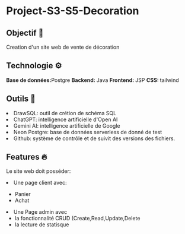 # Project-S3-S5-Decoration

<h2>Objectif 📓 </h2>
<p>Creation d'un site web de vente de d&eacute;coration</p>

<h2>Technologie ⚙️</h2>
<strong>Base de données:</strong>Postgre
<strong>Backend: </strong> Java
<strong>Frontend: </strong> JSP
<strong>CSS: </strong> tailwind

<h2>Outils 🧰</h2>
<li>DrawSQL: outil de cr&eacute;tion de sch&eacute;ma SQL</li>
<li>ChatGPT: intelligence artificielle d'Open AI</li>
<li>Gemini AI: intelligence artificielle de Google</li>
<li>Neon Postgre: base de données serverless de donné de test</li>
<li>Github:  système de contrôle et de suivit des versions des fichiers. </li>

<h2>Features 🔥</h2>
<p>Le site web doit posséder:</p>
<li>Une page client avec: </li>
<ul>
  <li>Panier</li>
  <li>Achat</li>
</ul>
<li>Une Page admin avec
  <ul>
    <li>la fonctionnalité CRUD (Create,Read,Update,Delete</li>
    <li>la lecture de statisque</li>
  </ul>
